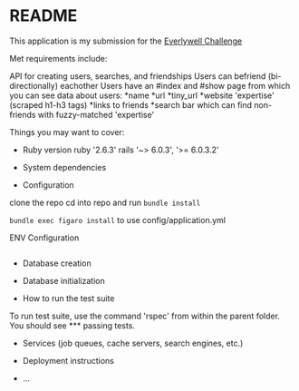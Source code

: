 # README

This application is my submission for the [Everlywell Challenge](https://github.com/EverlyWell/backend-challenge)

Met requirements include:

API for creating users, searches, and friendships
Users can befriend (bi-directionally) eachother
Users have an #index and #show page from which you can see data about users:
*name
*url
*tiny_url
*website 'expertise' (scraped h1-h3 tags)
*links to friends
*search bar which can find non-friends with fuzzy-matched 'expertise'

Things you may want to cover:

* Ruby version
ruby '2.6.3'
rails '~> 6.0.3', '>= 6.0.3.2'

* System dependencies

* Configuration

clone the repo
cd into repo and run `bundle install`

`bundle exec figaro install` to use config/application.yml

ENV Configuration
```

```



* Database creation

* Database initialization

* How to run the test suite

To run test suite, use the command 'rspec' from within the parent folder.
You should see *** passing tests.

* Services (job queues, cache servers, search engines, etc.)

* Deployment instructions

* ...
